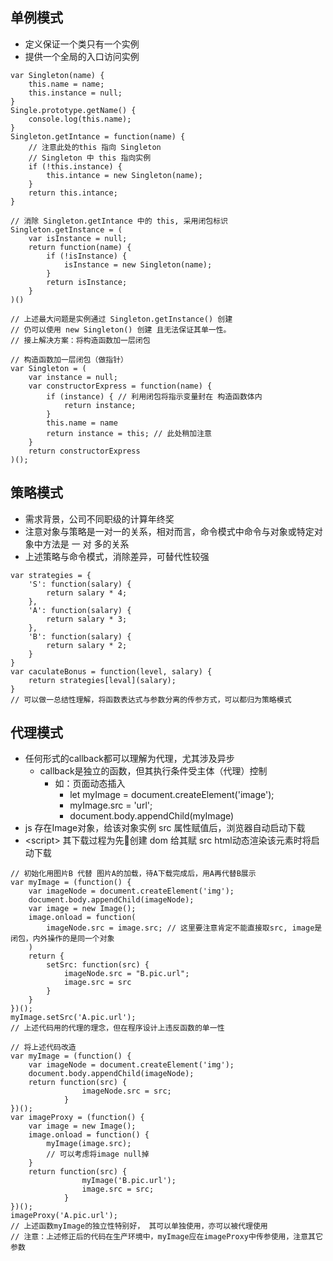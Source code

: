 ## 单例模式 ##
+ 定义保证一个类只有一个实例
+ 提供一个全局的入口访问实例
```
var Singleton(name) {
    this.name = name;
    this.instance = null;
}
Single.prototype.getName() {
    console.log(this.name);
} 
Singleton.getIntance = function(name) {
    // 注意此处的this 指向 Singleton
    // Singleton 中 this 指向实例
    if (!this.instance) {
        this.intance = new Singleton(name);
    }
    return this.intance;
}

// 消除 Singleton.getIntance 中的 this, 采用闭包标识
Singleton.getInstance = (
    var isInstance = null;
    return function(name) {
        if (!isInstance) {
            isInstance = new Singleton(name);
        }
        return isInstance;
    }
)()

// 上述最大问题是实例通过 Singleton.getInstance() 创建
// 仍可以使用 new Singleton() 创建 且无法保证其单一性。
// 接上解决方案：将构造函数加一层闭包

```

```
// 构造函数加一层闭包（做指针）
var Singleton = (
    var instance = null;
    var constructorExpress = function(name) {
        if (instance) { // 利用闭包将指示变量封在 构造函数体内
            return instance;
        }
        this.name = name
        return instance = this; // 此处稍加注意
    }
    return constructorExpress
)();
```

## 策略模式 ##
+ 需求背景，公司不同职级的计算年终奖
+ 注意对象与策略是一对一的关系，相对而言，命令模式中命令与对象或特定对象中方法是 一 对 多的关系
+ 上述策略与命令模式，消除差异，可替代性较强
```
var strategies = {
    'S': function(salary) {
        return salary * 4;
    },
    'A': function(salary) {
        return salary * 3;
    }, 
    'B': function(salary) {
        return salary * 2;
    }
}
var caculateBonus = function(level, salary) {
    return strategies[leval](salary);
}
// 可以做一总结性理解，将函数表达式与参数分离的传参方式，可以都归为策略模式
```

## 代理模式 ##
+ 任何形式的callback都可以理解为代理，尤其涉及异步
    + callback是独立的函数，但其执行条件受主体（代理）控制
        + 如：页面动态插入<img>
            + let myImage = document.createElement('image');
            + myImage.src = 'url';
            + document.body.appendChild(myImage)
+ js 存在Image对象，给该对象实例 src 属性赋值后，浏览器自动启动下载
+ \<script> 其下载过程为先创建 dom 给其赋 src html动态渲染该元素时将启动下载
```
// 初始化用图片B 代替 图片A的加载，待A下载完成后，用A再代替B展示
var myImage = (function() {
    var imageNode = document.createElement('img');
    document.body.appendChild(imageNode);
    var image = new Image();
    image.onload = function(
        imageNode.src = image.src; // 这里要注意肯定不能直接取src, image是闭包，内外操作的是同一个对象
    )
    return {
        setSrc: function(src) {
            imageNode.src = "B.pic.url";
            image.src = src
        }
    }
})();
myImage.setSrc('A.pic.url');
// 上述代码用的代理的理念，但在程序设计上违反函数的单一性
```
```
// 将上述代码改造
var myImage = (function() {
    var imageNode = document.createElement('img');
    document.body.appendChild(imageNode);
    return function(src) {
                imageNode.src = src;
            }
})();
var imageProxy = (function() {
    var image = new Image();
    image.onload = function() {
        myImage(image.src);
        // 可以考虑将image null掉
    }
    return function(src) {
                myImage('B.pic.url');
                image.src = src;
            }
})();
imageProxy('A.pic.url');
// 上述函数myImage的独立性特别好， 其可以单独使用，亦可以被代理使用
// 注意：上述修正后的代码在生产环境中，myImage应在imageProxy中传参使用，注意其它参数
```